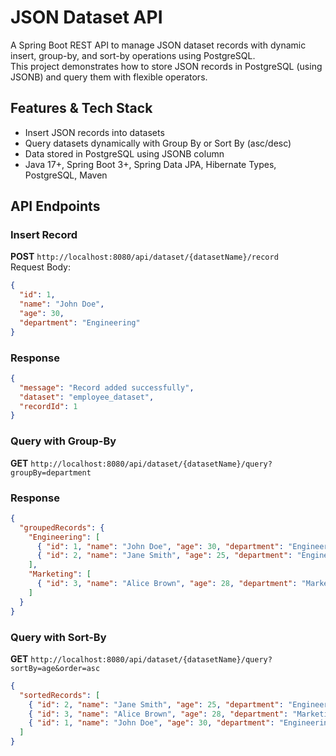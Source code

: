 # JSON Dataset API

A Spring Boot REST API to manage JSON dataset records with dynamic insert, group-by, and sort-by operations using PostgreSQL.  
This project demonstrates how to store JSON records in PostgreSQL (using JSONB) and query them with flexible operators.

## Features & Tech Stack
- Insert JSON records into datasets
- Query datasets dynamically with Group By or Sort By (asc/desc)
- Data stored in PostgreSQL using JSONB column
- Java 17+, Spring Boot 3+, Spring Data JPA, Hibernate Types, PostgreSQL, Maven

## API Endpoints

### Insert Record  
**POST** `http://localhost:8080/api/dataset/{datasetName}/record`  
Request Body:
```json
{
  "id": 1,
  "name": "John Doe",
  "age": 30,
  "department": "Engineering"
}
```
### Response
```json
{
  "message": "Record added successfully",
  "dataset": "employee_dataset",
  "recordId": 1
}
```
### Query with Group-By
**GET** `http://localhost:8080/api/dataset/{datasetName}/query?groupBy=department`

### Response
```json
{
  "groupedRecords": {
    "Engineering": [
      { "id": 1, "name": "John Doe", "age": 30, "department": "Engineering" },
      { "id": 2, "name": "Jane Smith", "age": 25, "department": "Engineering" }
    ],
    "Marketing": [
      { "id": 3, "name": "Alice Brown", "age": 28, "department": "Marketing" }
    ]
  }
}
```
### Query with Sort-By
**GET** `http://localhost:8080/api/dataset/{datasetName}/query?sortBy=age&order=asc`
```json
{
  "sortedRecords": [
    { "id": 2, "name": "Jane Smith", "age": 25, "department": "Engineering" },
    { "id": 3, "name": "Alice Brown", "age": 28, "department": "Marketing" },
    { "id": 1, "name": "John Doe", "age": 30, "department": "Engineering" }
  ]
}
```

